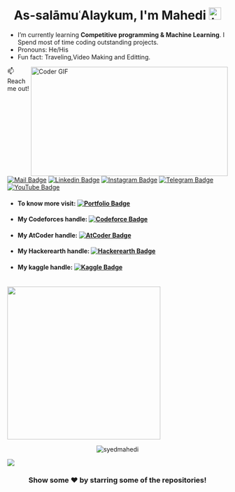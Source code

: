 <!-- [![MasterHead](https://media-exp3.licdn.com/dms/image/C4E16AQGDLURwP-MxHQ/profile-displaybackgroundimage-shrink_350_1400/0/1624432677770?e=1631750400&v=beta&t=0LohX99JFWfYQy8ZEmLiw3vcqpkR56mig0tvJ7gfNOM)](https://khushboogoel01.github.io) -->

<h1 align="center">As-salāmuʿAlaykum, I'm Mahedi <img src="https://user-images.githubusercontent.com/1303154/88677602-1635ba80-d120-11ea-84d8-d263ba5fc3c0.gif" width="28px" alt="hi"></h1>

<!-- - 🔭 I’m currently working on ... -->
- I’m currently learning **Competitive programming & Machine Learning**. I Spend most of time coding outstanding projects.
- Pronouns: He/His
- Fun fact: Traveling,Video Making and Editting.

<!-- - 👯 I’m looking to collaborate on ...
- 🤔 I’m looking for help with... -->
<!-- - 💬 Ask me about ... -->

<img align="right" alt="Coder GIF" height=250 width=450 src="https://media0.giphy.com/media/Ah3zHH7hvsSB2/200w.webp?cid=ecf05e47k1zvw05i1dhywenegyp0s949d48xsz8b8mgfv65n&rid=200w.webp&ct=g" />

:mailbox: Reach me out!

[![Mail Badge](https://img.shields.io/badge/-syedmahedi-c9231a?style=flat&labelColor=F62817&logo=gmail&logoColor=white)](mailto:syedmahedihasen207@gmail.com)
[![Linkedin Badge](https://img.shields.io/badge/-mahedi-1589FF?style=flat&labelColor=0e76a8&logo=linkedin&logoColor=white)](https://www.linkedin.com/in/syed-mahedi-hasen-aa07201b7/) 
[![Instagram Badge](https://img.shields.io/badge/-@syedmahedihasen-FF69B4?style=flat&labelColor=e84393&logo=instagram&logoColor=white)](https://instagram.com/syedmahedihasen)
[![Telegram Badge](https://img.shields.io/badge/syedmahedi-0a49c7?style=flat&labelColor=0063ff&logo=telegram&logoColor=white)](https://web.telegram.org/k/)
[![YouTube Badge](https://img.shields.io/badge/YouTube-f52222?style=flat&labelColor=ff0000&logo=youtube&logoColor=white)](https://www.youtube.com/channel/UC280xF_9_fVhv7IaoaJV17Q)

- #### To know more visit: [![Portfolio Badge](https://img.shields.io/badge/My_Portfolio-077d31?style=flat&labelColor=077d31&logo=websites&logoColor=white)](https://syedmahedi.github.io/portfolio.com/)
- #### My Codeforces handle: [![Codeforce Badge](https://img.shields.io/badge/Codeforces-ccf00?style=flat&labelColor=38a813&logo=codeforces&logoColor=white)](https://codeforces.com/profile/High__Hopes)
- #### My AtCoder handle: [![AtCoder Badge](https://img.shields.io/badge/AtCoder-05ab5e?style=flat&labelColor=05ab5e&logo=AtCoder&logoColor=white)](https://atcoder.jp/users/syed_mahedi)
- #### My Hackerearth handle: [![Hackerearth Badge](https://img.shields.io/badge/Hackerearth-033066?style=flat&labelColor=0550ab&logo=hackerearth&logoColor=white)](https://www.hackerearth.com/@syedmahedihasen207)
- #### My kaggle handle: [![Kaggle Badge](https://img.shields.io/badge/Kaggle-1698de?style=flat&labelColor=0c8296&logo=kaggle&logoColor=white)](https://www.kaggle.com/syedmahedi)


<br>
<img src="https://github-readme-stats.vercel.app/api?username=syedmahedi&amp;&amp;show_icons=true&amp;title_color=ffffff&amp;icon_color=39d353&amp;text_color=daf7dc&amp;bg_color=0d1117" style="max-width:100%;" width="350">

<br>
<p align="center"> <img src="https://komarev.com/ghpvc/?username=syedmahedi&label=Profile%20views&color=7fd113&style=plastic" alt="syedmahedi" /> </p>

<a href="https://github.com/syedmahedi">
  <img align="center" src="https://github-readme-stats.vercel.app/api/top-langs/?username=syedmahedi&theme=dark&hide_langs_below=1" />
</a>

<div align="center">

### Show some ❤️ by starring some of the repositories!

</div>
